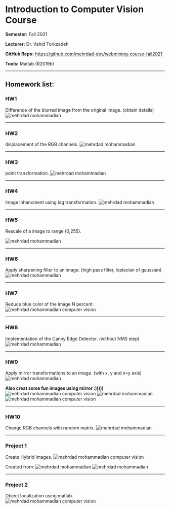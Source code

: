 # Introduction to Computer Vision Course

**Semester:** Fall 2021

**Lecturer:‌** Dr. Vahid Torkzadeh

**GitHub Repo:** https://github.com/mehrdad-dev/webmining-course-fall2021

**Tools:** Matlab (R2019b)

---

## Homework list:

### HW1
Difference of the blurred image from the original image. (obtain details)
![mehrdad mohammadian](/assets/hw1.jpg)

---

### HW2 
displacement of the RGB channels.
![mehrdad mohammadian](/assets/hw2.jpg)

---

### HW3
point transformation.
![mehrdad mohammadian](/assets/hw3.jpg)

---

### HW4
Image inhancment using log transformation.
![mehrdad mohammadian](/assets/hw4.jpg)

---

### HW5
Rescale of a image to range (0,255).

![mehrdad mohammadian](/assets/hw5.png)

---

### HW6
Apply sharpening filter to an image. (high pass filter, loplacian of gaussian)
![mehrdad mohammadian](/assets/hw6.jpg)

---

### HW7
Reduce blue color of the image N percent.
![mehrdad mohammadian computer vision](/assets/hw7.png)

---

### HW8
Implementation of the Canny Edge Detector. (without NMS step)
![mehrdad mohammadian](/assets/hw8.png)

---

### HW9
Apply mirror transformations to an image. (with x, y and x=y axis)
![mehrdad mohammadian](/assets/hw9.png)

**Also creat some fun images using mirror :)))))**
![mehrdad mohammadian computer vision](/assets/fun1.png)
![mehrdad mohammadian](/assets/fun2.png)
![mehrdad mohammadian computer vision](/assets/fun3.png)

---

### HW10
Change RGB channels with random matrix.
![mehrdad mohammadian](/assets/hw10.png)

---

### Project 1
Create Hybrid images.
![mehrdad mohammadian computer vision](/assets/p1.jpg)

Created from:
![mehrdad mohammadian](/assets/p1-1.jpg)
![mehrdad mohammadian](/assets/p1-2.jpg)

---

### Project 2
Object localization using matlab.
![mehrdad mohammadian computer vision](/assets/p2.png)

